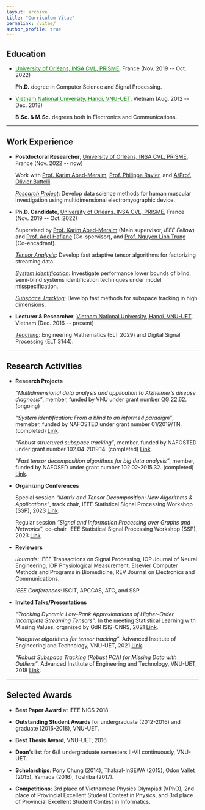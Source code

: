 ```yaml
---
layout: archive
title: "Curriculum Vitae"
permalink: /vitae/
author_profile: true
---
```


## Education

* <a href="https://www.univ-orleans.fr/fr/prisme/presentation/le-labo" style="color: green; text-decoration: underline; "></i>University of Orléans, INSA CVL, PRISME</a>, France  (Nov. 2019 -- Oct. 2022)

    **Ph.D.** degree in Computer Science and Signal Processing.
      
 * <a href="https://vnu.edu.vn/eng/" style="color: green; text-decoration: underline; "></i>Vietnam National University, Hanoi, VNU-UET</a>, Vietnam (Aug. 2012 -- Dec. 2018)

    **B.Sc. & M.Sc.** degrees both in Electronics and Communications.

---
## Work Experience

* **Postdoctoral Researcher**, [University of Orléans, INSA CVL, PRISME](https://www.univ-orleans.fr/fr/prisme/presentation/le-labo), France (Nov. 2022 -- now)

    Work with [Prof. Karim Abed-Meraim](https://scholar.google.com.vn/citations?user=kiUTN4wAAAAJ&hl=en), [Prof. Philippe Ravier](https://scholar.google.com.vn/citations?user=oFEEdlwAAAAJ&hl=en),  and [A/Prof. Olivier Buttelli](https://www.researchgate.net/profile/O-Buttelli/5).
    
    <span style="text-decoration:underline">*Research Project*</span>: Develop data science methods for human muscular investigation using multidimensional electromyographic device.
 
* **Ph.D. Candidate**, [University of Orléans, INSA CVL, PRISME](https://www.univ-orleans.fr/fr/prisme/presentation/le-labo), France (Nov. 2019 -- Oct. 2022)
 
    Supervised by [Prof. Karim Abed-Meraim](https://scholar.google.com.vn/citations?user=kiUTN4wAAAAJ&hl=en) (Main supervisor, *IEEE Fellow*) and [Prof. Adel Hafiane](https://scholar.google.com.vn/citations?user=-N_BN4kAAAAJ&hl=en) (Co-spervisor), and [Prof. Nguyen Linh Trung](https://scholar.google.com.vn/citations?user=-MEdhRQAAAAJ&hl=en&oi=ao) (Co-encadrant).
    
    <span style="text-decoration:underline">*Tensor Analysis*</span>: Develop fast adaptive tensor algorithms for factorizing streaming data. 
    		
    <span style="text-decoration:underline">*System Identification*</span>: Investigate performance lower bounds of blind, semi-blind systems identification techniques under model misspecification.
  
    <span style="text-decoration:underline">*Subspace Tracking*</span>: Develop fast methods for subspace tracking in high dimensions. 

 
* **Lecturer & Researcher**, [Vietnam National University, Hanoi, VNU-UET](https://vnu.edu.vn/eng/), Vietnam (Dec. 2016 -- present)
   
    <span style="text-decoration:underline">*Teaching*</span>: Engineering Mathematics (ELT 2029) and  Digital Signal Processing (ELT 3144).
    


---
## Research Activities

* **Research Projects**  

   *“Multidimensional data analysis and application to Alzheimer’s disease diagnosis”*, member, funded by VNU under grant number QG.22.62. (ongoing)
   
   *“System identification: From a blind to an informed paradigm”*, memeber, funded by NAFOSTED under grant number 01/2019/TN. (completed) [Link](https://avitech.uet.vnu.edu.vn/en/system-identification-from-blind-to-informed-paradigm/).

   *“Robust structured subspace tracking”*, member, funded by NAFOSTED under grant number 102.04-2019.14. (completed) [Link](https://avitech.uet.vnu.edu.vn/en/robust-and-structured-subspace-tracking-2/).

   *“Fast tensor decomposition algorithms for big data analysis”*, member, funded by NAFOSED under grant number 102.02-2015.32. (completed) [Link](https://avitech.uet.vnu.edu.vn/en/fast-tensor-decomposition-algorithms-for-big-data-analysis/).


* **Organizing Conferences**
   
   Special session *“Matrix and Tensor Decomposition: New Algorithms & Applications”*, track chair, IEEE Statistical Signal Processing Workshop (SSP), 2023 [Link](https://www.ssp2023.org/SS3.html).

   Regular session *“Signal and Information Processing over Graphs and Networks”*, co-chair, IEEE Statistical Signal Processing Workshop (SSP), 2023 [Link](https://www.ssp2023.org/call4papers.html).

* **Reviewers** 

   *Journals*: IEEE Transactions on Signal Processing, IOP Journal of Neural Engineering, IOP Physiological Measurement, Elsevier Computer Methods and Programs in Biomedicine, REV Journal on Electronics and Communications.

   *IEEE Conferences*: ISCIT, APCCAS, ATC, and SSP.

* **Invited Talks/Presentations**

   *“Tracking Dynamic Low-Rank Approximations of Higher-Order Incomplete Streaming Tensors”*. In the meeting Statistical Learning with Missing Values, organized by GdR ISIS-CNRS, 2021 [Link](https://www.gdr-isis.fr/index.php/reunion/464/).

   *“Adaptive algorithms for tensor tracking”*. Advanced Institute of Engineering and Technology, VNU-UET, 2021 [Link](https://avitech.uet.vnu.edu.vn/en/avitech-seminar-series-0330pm-tuesday-march-16-msc-le-trung-thanh-2). 

   *“Robust Subspace Tracking (Robust PCA) for Missing Data with Outliers”*. Advanced Institute of Engineering and Technology, VNU-UET, 2018 [Link](https://avitech.uet.vnu.edu.vn/en/october-23-2018-mr-le-trung-thanh-robust-subspace-tracking-for-incomplete-data-with-outliers/).




---
## Selected Awards

* **Best Paper Award** at IEEE NICS 2018.

* **Outstanding Student Awards** for undergraduate (2012-2016) and graduate (2016-2018), VNU-UET.

* **Best Thesis Award**, VNU-UET, 2016.

* **Dean’s list** for 6/8 undergraduate semesters II-VII continuously, VNU-UET.

* **Scholarships**: Pony Chung (2014), Thakral-InSEWA (2015), Odon Vallet (2015), Yamada (2016), Toshiba (2017).

* **Competitions**: 3rd place of Vietnamese Physics Olympiad (VPhO), 2nd place of Provincial Excellent Student Contest in Physics, and 3rd place of Provincial Excellent Student Contest in Informatics. 

